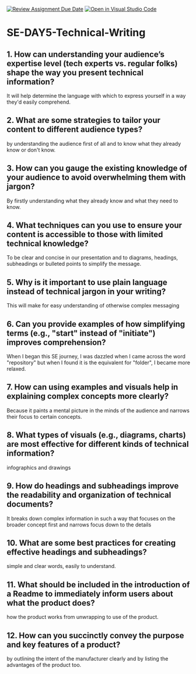 [![Review Assignment Due Date](https://classroom.github.com/assets/deadline-readme-button-22041afd0340ce965d47ae6ef1cefeee28c7c493a6346c4f15d667ab976d596c.svg)](https://classroom.github.com/a/zsAR-pyY)
[![Open in Visual Studio Code](https://classroom.github.com/assets/open-in-vscode-2e0aaae1b6195c2367325f4f02e2d04e9abb55f0b24a779b69b11b9e10269abc.svg)](https://classroom.github.com/online_ide?assignment_repo_id=15707068&assignment_repo_type=AssignmentRepo)
# SE-DAY5-Technical-Writing
## 1. How can understanding your audience’s expertise level (tech experts vs. regular folks) shape the way you present technical information?
It will help determine the language with which to express yourself in a way they'd easily comprehend.
## 2. What are some strategies to tailor your content to different audience types?
by understanding the audience first of all and to know what they already know or don't know.
## 3. How can you gauge the existing knowledge of your audience to avoid overwhelming them with jargon?
By firstly understanding what they already know and what they need to know.
## 4. What techniques can you use to ensure your content is accessible to those with limited technical knowledge?
To be clear and concise in our presentation and to diagrams, headings, subheadings or bulleted points to simplify the message.
## 5. Why is it important to use plain language instead of technical jargon in your writing?
This will make for easy understanding of otherwise complex messaging
## 6. Can you provide examples of how simplifying terms (e.g., "start" instead of "initiate") improves comprehension?
When I began this SE journey, I was dazzled when I came across the word "repository" but when I found it is the equivalent for "folder", I became more relaxed.
## 7. How can using examples and visuals help in explaining complex concepts more clearly?
Because it paints a mental picture in the minds of the audience and narrows their focus to certain concepts.
## 8. What types of visuals (e.g., diagrams, charts) are most effective for different kinds of technical information?
infographics and drawings
## 9. How do headings and subheadings improve the readability and organization of technical documents?
It breaks down complex information in such a way that focuses on the broader concept first and narrows focus down to the details
## 10. What are some best practices for creating effective headings and subheadings?
simple and clear words, easily to understand.
## 11. What should be included in the introduction of a Readme to immediately inform users about what the product does?
how the product works from unwrapping to use of the product.
## 12. How can you succinctly convey the purpose and key features of a product?
by outlining the intent of the manufacturer clearly and by listing the advantages of the product too.
